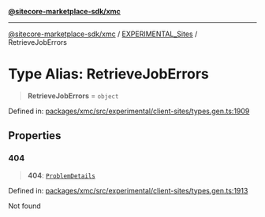 [**@sitecore-marketplace-sdk/xmc**](../../../../README.md)

***

[@sitecore-marketplace-sdk/xmc](../../../../README.md) / [EXPERIMENTAL\_Sites](../README.md) / RetrieveJobErrors

# Type Alias: RetrieveJobErrors

> **RetrieveJobErrors** = `object`

Defined in: [packages/xmc/src/experimental/client-sites/types.gen.ts:1909](https://github.com/Sitecore/marketplace-sdk/blob/main/packages/xmc/src/experimental/client-sites/types.gen.ts#L1909)

## Properties

### 404

> **404**: [`ProblemDetails`](ProblemDetails.md)

Defined in: [packages/xmc/src/experimental/client-sites/types.gen.ts:1913](https://github.com/Sitecore/marketplace-sdk/blob/main/packages/xmc/src/experimental/client-sites/types.gen.ts#L1913)

Not found
